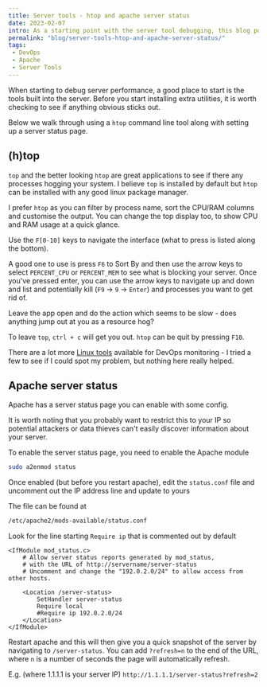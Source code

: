 ```yaml
---
title: Server tools - htop and apache server status
date: 2023-02-07
intro: As a starting point with the server tool debugging, this blog post explores htop and setting up a server status page with Apache
permalink: "blog/server-tools-htop-and-apache-server-status/"
tags:
 - DevOps
 - Apache
 - Server Tools
---
```


When starting to debug server performance, a good place to start is the tools built into the server. Before you start installing extra utilities, it is worth checking to see if anything obvious sticks out.

Below we walk through using a `htop` command line tool along with setting up a server status page.


## (h)top

`top` and the better looking `htop` are great applications to see if there any processes hogging your system. I believe `top` is installed by default but `htop` can be installed with any good linux package manager.

I prefer `htop` as you can filter by process name, sort the CPU/RAM columns and customise the output. You can change the top display too, to show CPU and RAM usage at a quick glance.

Use the `F[0-10]` keys to navigate the interface (what to press is listed along the bottom).

A good one to use is press `F6` to Sort By and then use the arrow keys to select `PERCENT_CPU` or `PERCENT_MEM` to see what is blocking your server. Once you've pressed enter, you can use the arrow keys to navigate up and down and list and potentially kill (`F9` -> `9` -> `Enter`) and processes you want to get rid of.

Leave the app open and do the action which seems to be slow - does anything jump out at you as a resource hog?

To leave `top`, `ctrl + c` will get you out. `htop` can be quit by pressing `F10`.

There are a lot more [Linux tools](https://www.cyberciti.biz/tips/top-linux-monitoring-tools.html) available for DevOps monitoring - I tried a few to see if I could spot my problem, but nothing here really helped.

## Apache server status

Apache has a server status page you can enable with some config.

It is worth noting that you probably want to restrict this to your IP so potential attackers or data thieves can't easily discover information about your server.

To enable the server status page, you need to enable the Apache module

```bash
sudo a2enmod status
```

Once enabled (but before you restart apache), edit the `status.conf` file and uncomment out the IP address line and update to yours

The file can be found at

```bash
/etc/apache2/mods-available/status.conf
```

Look for the line starting `Require ip` that is commented out by default

```apacheconf/8
<IfModule mod_status.c>
	# Allow server status reports generated by mod_status,
	# with the URL of http://servername/server-status
	# Uncomment and change the "192.0.2.0/24" to allow access from other hosts.

	<Location /server-status>
		SetHandler server-status
		Require local
		#Require ip 192.0.2.0/24
	</Location>
</IfModule>
```

Restart apache and this will then give you a quick snapshot of the server by navigating to `/server-status`. You can add `?refresh=n` to the end of the URL, where `n` is a number of seconds the page will automatically refresh.

E.g. (where 1.1.1.1 is your server IP) `http://1.1.1.1/server-status?refresh=2`
